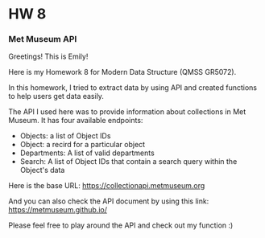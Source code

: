 # HW 8
### Met Museum API

Greetings! This is Emily!

Here is my Homework 8 for Modern Data Structure (QMSS GR5072).

In this homework, I tried to extract data by using API and created functions to help users get data easily.

The API I used here was to provide information about collections in Met Museum. It has four available endpoints: 
- Objects: a list of Object IDs
- Object: a recird for a particular object
- Departments: A list of valid departments
- Search: A list of Object IDs that contain a search query within the Object's data

Here is the base URL: https://collectionapi.metmuseum.org

And you can also check the API document by using this link: https://metmuseum.github.io/

Please feel free to play around the API and check out my function :)
